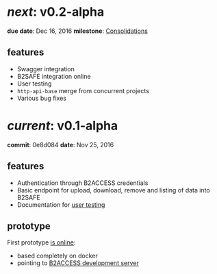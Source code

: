 
# *next*: v0.2-alpha
**due date**: Dec 16, 2016
**milestone**: [Consolidations](https://github.com/EUDAT-B2STAGE/http-api/milestone/4)

## features

- Swagger integration
- B2SAFE integration online
- User testing
- `http-api-base` merge from concurrent projects
- Various bug fixes

# *current*: v0.1-alpha
**commit**: 0e8d084
**date**: Nov 25, 2016

## features

- Authentication through B2ACCESS credentials
- Basic endpoint for upload, download, remove and listing of data into B2SAFE
- Documentation for [user testing](https://github.com/EUDAT-B2STAGE/http-api/blob/master/docs/user/user.md)

## prototype

First prototype [is online](https://b2stage.cineca.it/api/status):
- based completely on docker
- pointing to [B2ACCESS development server](https://unity.eudat-aai.fz-juelich.de:8443/home/home)
